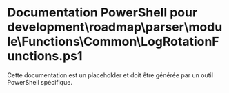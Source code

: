 # Documentation PowerShell pour development\roadmap\parser\module\Functions\Common\LogRotationFunctions.ps1

Cette documentation est un placeholder et doit être générée par un outil PowerShell spécifique.
